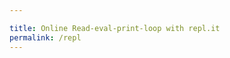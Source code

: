 ```yaml
---

title: Online Read-eval-print-loop with repl.it
permalink: /repl
---
```


<!-- API of repl.it is deprecated. They are workong on a new one. -->
<!-- for more information, see https://repl.it/site/api -->
